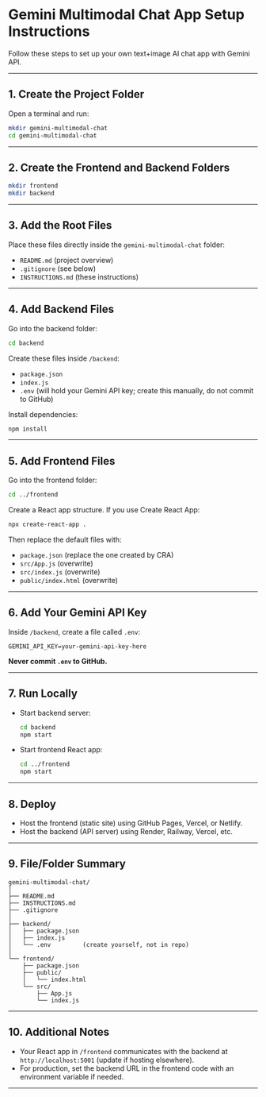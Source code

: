 # Gemini Multimodal Chat App Setup Instructions

Follow these steps to set up your own text+image AI chat app with Gemini API.

---

## 1. Create the Project Folder

Open a terminal and run:
```bash
mkdir gemini-multimodal-chat
cd gemini-multimodal-chat
```

---

## 2. Create the Frontend and Backend Folders

```bash
mkdir frontend
mkdir backend
```

---

## 3. Add the Root Files

Place these files directly inside the `gemini-multimodal-chat` folder:
- `README.md` (project overview)
- `.gitignore` (see below)
- `INSTRUCTIONS.md` (these instructions)

---

## 4. Add Backend Files

Go into the backend folder:
```bash
cd backend
```

Create these files inside `/backend`:
- `package.json`
- `index.js`
- `.env` (will hold your Gemini API key; create this manually, do not commit to GitHub)

Install dependencies:
```bash
npm install
```

---

## 5. Add Frontend Files

Go into the frontend folder:
```bash
cd ../frontend
```

Create a React app structure. If you use Create React App:
```bash
npx create-react-app .
```
Then replace the default files with:
- `package.json` (replace the one created by CRA)
- `src/App.js` (overwrite)
- `src/index.js` (overwrite)
- `public/index.html` (overwrite)

---

## 6. Add Your Gemini API Key

Inside `/backend`, create a file called `.env`:
```
GEMINI_API_KEY=your-gemini-api-key-here
```
**Never commit `.env` to GitHub.**

---

## 7. Run Locally

- Start backend server:
  ```bash
  cd backend
  npm start
  ```
- Start frontend React app:
  ```bash
  cd ../frontend
  npm start
  ```

---

## 8. Deploy

- Host the frontend (static site) using GitHub Pages, Vercel, or Netlify.
- Host the backend (API server) using Render, Railway, Vercel, etc.

---

## 9. File/Folder Summary

```
gemini-multimodal-chat/
│
├── README.md
├── INSTRUCTIONS.md
├── .gitignore
│
├── backend/
│   ├── package.json
│   ├── index.js
│   └── .env         (create yourself, not in repo)
│
└── frontend/
    ├── package.json
    ├── public/
    │   └── index.html
    └── src/
        ├── App.js
        └── index.js
```

---

## 10. Additional Notes

- Your React app in `/frontend` communicates with the backend at `http://localhost:5001` (update if hosting elsewhere).
- For production, set the backend URL in the frontend code with an environment variable if needed.

---
